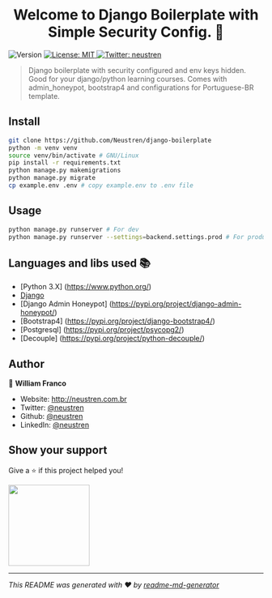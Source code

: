 <h1 align="center">Welcome to Django Boilerplate with Simple Security Config. 👋</h1>
<p>
  <img alt="Version" src="https://img.shields.io/badge/version-0.1.0-blue.svg?cacheSeconds=2592000" />
  <a href="#" target="_blank">
    <img alt="License: MIT" src="https://img.shields.io/badge/License-MIT-yellow.svg" />
  </a>
  <a href="https://twitter.com/neustren" target="_blank">
    <img alt="Twitter: neustren" src="https://img.shields.io/twitter/follow/neustren.svg?style=social" />
  </a>
</p>

> Django boilerplate with security configured and env keys hidden. Good for your django/python learning courses.
> Comes with admin_honeypot, bootstrap4 and configurations for Portuguese-BR template.

## Install

```sh
git clone https://github.com/Neustren/django-boilerplate
python -m venv venv
source venv/bin/activate # GNU/Linux
pip install -r requirements.txt
python manage.py makemigrations
python manage.py migrate
cp example.env .env # copy example.env to .env file
```

## Usage

```sh
python manage.py runserver # For dev
python manage.py runserver --settings=backend.settings.prod # For production envs
```

## Languages and libs used :books:

- [Python 3.X] (https://www.python.org/)
- [Django](https://www.djangoproject.com/)
- [Django Admin Honeypot] (https://pypi.org/project/django-admin-honeypot/)
- [Bootstrap4] (https://pypi.org/project/django-bootstrap4/)
- [Postgresql] (https://pypi.org/project/psycopg2/)
- [Decouple] (https://pypi.org/project/python-decouple/)

## Author

👤 **William Franco**

* Website: http://neustren.com.br
* Twitter: [@neustren](https://twitter.com/neustren)
* Github: [@neustren](https://github.com/neustren)
* LinkedIn: [@neustren](https://linkedin.com/in/neustren)

## Show your support

Give a ⭐️ if this project helped you!

<a href="https://www.patreon.com/neustren">
  <img src="https://c5.patreon.com/external/logo/become_a_patron_button@2x.png" width="160">
</a>

***
_This README was generated with ❤️ by [readme-md-generator](https://github.com/kefranabg/readme-md-generator)_